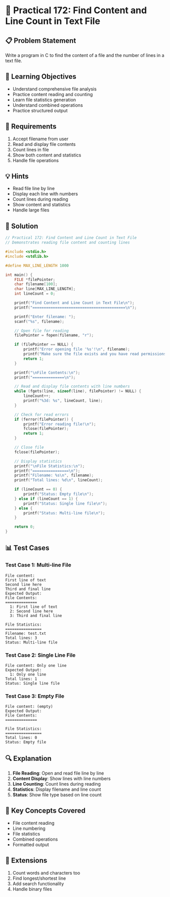 # 🎯 Practical 172: Find Content and Line Count in Text File

## 📋 Problem Statement

Write a program in C to find the content of a file and the number of lines in a text file.

## 🎯 Learning Objectives

- Understand comprehensive file analysis
- Practice content reading and counting
- Learn file statistics generation
- Understand combined operations
- Practice structured output

## 📝 Requirements

1. Accept filename from user
2. Read and display file contents
3. Count lines in file
4. Show both content and statistics
5. Handle file operations

## 💡 Hints

- Read file line by line
- Display each line with numbers
- Count lines during reading
- Show content and statistics
- Handle large files

## 🔧 Solution

```c
// Practical 172: Find Content and Line Count in Text File
// Demonstrates reading file content and counting lines

#include <stdio.h>
#include <stdlib.h>

#define MAX_LINE_LENGTH 1000

int main() {
    FILE *filePointer;
    char filename[100];
    char line[MAX_LINE_LENGTH];
    int lineCount = 0;

    printf("Find Content and Line Count in Text File\n");
    printf("=========================================\n");

    printf("Enter filename: ");
    scanf("%s", filename);

    // Open file for reading
    filePointer = fopen(filename, "r");

    if (filePointer == NULL) {
        printf("Error opening file '%s'!\n", filename);
        printf("Make sure the file exists and you have read permissions.\n");
        return 1;
    }

    printf("\nFile Contents:\n");
    printf("==============\n");

    // Read and display file contents with line numbers
    while (fgets(line, sizeof(line), filePointer) != NULL) {
        lineCount++;
        printf("%3d: %s", lineCount, line);
    }

    // Check for read errors
    if (ferror(filePointer)) {
        printf("Error reading file!\n");
        fclose(filePointer);
        return 1;
    }

    // Close file
    fclose(filePointer);

    // Display statistics
    printf("\nFile Statistics:\n");
    printf("================\n");
    printf("Filename: %s\n", filename);
    printf("Total lines: %d\n", lineCount);

    if (lineCount == 0) {
        printf("Status: Empty file\n");
    } else if (lineCount == 1) {
        printf("Status: Single line file\n");
    } else {
        printf("Status: Multi-line file\n");
    }

    return 0;
}
```

## 📊 Test Cases

### Test Case 1: Multi-line File
```
File content:
First line of text
Second line here
Third and final line
Expected Output:
File Contents:
==============
  1: First line of text
  2: Second line here
  3: Third and final line

File Statistics:
================
Filename: test.txt
Total lines: 3
Status: Multi-line file
```

### Test Case 2: Single Line File
```
File content: Only one line
Expected Output:
  1: Only one line
Total lines: 1
Status: Single line file
```

### Test Case 3: Empty File
```
File content: (empty)
Expected Output:
File Contents:
==============

File Statistics:
================
Total lines: 0
Status: Empty file
```

## 🔍 Explanation

1. **File Reading**: Open and read file line by line
2. **Content Display**: Show lines with line numbers
3. **Line Counting**: Count lines during reading
4. **Statistics**: Display filename and line count
5. **Status**: Show file type based on line count

## 🎯 Key Concepts Covered

- File content reading
- Line numbering
- File statistics
- Combined operations
- Formatted output

## 🚀 Extensions

1. Count words and characters too
2. Find longest/shortest line
3. Add search functionality
4. Handle binary files